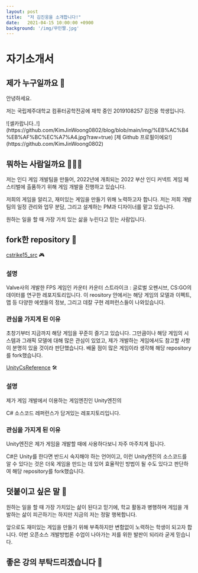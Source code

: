 ```yaml
---
layout: post
title:  "저 김진웅을 소개합니다!"
date:   2021-04-15 10:00:00 +0900
background: '/img/무민짤.jpg'
---
```


# 자기소개서

## 제가 누구일까요 🤔

안녕하세요.

<p>저는 국립제주대학교 컴퓨터공학전공에 재학 중인 2019108257 김진웅 학생입니다.</p>
![셀카랍니다..!](https://github.com/KimJinWoong0802/blog/blob/main/img/%EB%AC%B4%EB%AF%BC%EC%A7%A4.jpg?raw=true)
[제 Github 프로필이에요!](https://github.com/KimJinWoong0802)


## 뭐하는 사람일까요 🕵🏼‍♂️
<p>저는 인디 게임 개발팀을 만들어, 2022년에 개최되는 2022 부산 인디 커넥트 게임 페스티벌에 출품하기 위해 게임 개발을 진행하고 있습니다. </p>
<p>저희의 게임을 알리고, 재미있는 게임을 만들기 위해 노력하고자 합니다. 저는 저희 개발팀의 일정 관리와 업무 분담, 그리고  설계하는 PM과 디자이너를 맡고 있습니다.</p>
<p>원하는 일을 할 때 가장 가치 있는 삶을 누린다고 믿는 사람입니다.</p>

## fork한 repository 💾


[cstrike15_src](https://github.com/KimJinWoong0802/cstrike15_src) 🎮

### 설명
<p>Valve사의 개발한 FPS 게임인 카운터 카운터 스트라이크 : 글로벌 오펜시브, CS:GO의 데이터를 연구한 레포지토리입니다. 이 reository 안에서는 해당 게임의 모델과 이펙트, 맵 등 다양한 에셋들의 정보, 그리고 데칼 구현 레퍼런스들이 나와있습니다.</p>

### 관심을 가지게 된 이유
초창기부터 지금까지 해당 게임을 꾸준히 즐기고 있습니다. 그만큼이나 해당 게임의 시스템과 그래픽 모델에 대해 많은 관심이 있었고, 제가 개발하는 게임에서도 참고할 사항이 분명히 있을 것이라 판단했습니다. 배울 점이 많은 게임이라 생각해 해당 repository를 fork했습니다.


[UnityCsReference](https://github.com/KimJinWoong0802/UnityCsReference) 🛠️


### 설명
제가 게임 개발에서 이용하는 게임엔진인 Unity엔진의

C# 소스코드 레퍼런스가 담겨있는 레포지토리입니다.

### 관심을 가지게 된 이유
<p>Unity엔진은 제가 게임을 개발할 때에 사용하다보니 자주 마주치게 됩니다.</p>

<p>C#은 Unity를 한다면 반드시 숙지해야 하는 언어이고, 이런 Unity엔진의 소스코드를 알 수 있다는 것은 더욱 게임을 만드는 데 있어 효율적인 방법이 될 수도 있다고 판단하여 해당 repository를 fork했습니다.</p>



## 덧붙이고 싶은 말 💌
<p>원하는 일을 할 때 가장 가치있는 삶이 된다고 믿기에, 학교 활동과 병행하며 게임을 개발하는 삶이 피곤하기는 하지만 지금의 저는 정말 행복합니다. </p>

<p class="mb-5">앞으로도 재미있는 게임을 만들기 위해 부족하지만 변함없이 노력하는 학생이 되고자 합니다. 이번 오픈소스 개발방법론 수업이 나아가는 저를 위한 발판이 되리라 굳게 믿습니다.</p>

## 좋은 강의 부탁드리겠습니다 🤪




